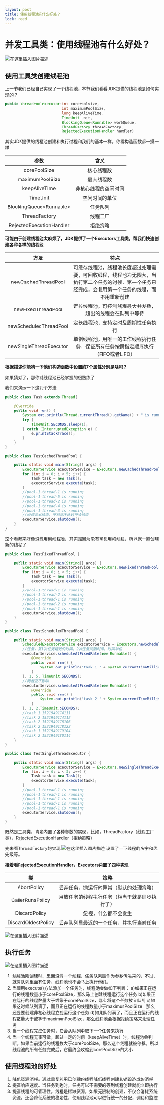 ```yaml
---
layout: post
title: 使用线程池有什么好处？
lock: need
---
```


# 并发工具类：使用线程池有什么好处？
![在这里插入图片描述](https://i-blog.csdnimg.cn/blog_migrate/d6e8829612a6120e51a31ca60ae609ac.jpeg)
## 使用工具类创建线程池
上一节我们已经自己实现了一个线程池，本节我们看看JDK提供的线程池是如何实现的？
```java
public ThreadPoolExecutor(int corePoolSize,
                          int maximumPoolSize,
                          long keepAliveTime,
                          TimeUnit unit,
                          BlockingQueue<Runnable> workQueue,
                          ThreadFactory threadFactory,
                          RejectedExecutionHandler handler)
```
其实JDK提供的线程池创建和执行过程和我们的基本一样。你看构造函数都一摸一样

参数| 含义 | 
:-: | :-: | 
corePoolSize| 核心线程数| 
maximumPoolSize|最大线程数  | 
keepAliveTime| 非核心线程的空闲时间| 
TimeUnit| 空闲时间的单位 | 
BlockingQueue&lt;Runnable>| 任务队列| 
ThreadFactory| 线程工厂 | 
RejectedExecutionHandler|  拒绝策略| 

**可能由于创建线程池太麻烦了，JDK提供了一个Executors工具类，帮我们快速创建各种各样的线程池**

方法| 特点 | 
|:-:|:-: 
newCachedThreadPool | 可缓存线程池，线程池长度超过处理需要，可回收线程，线程池为无限大，当执行第二个任务的时候，第一个任务已经完成，会复用第一个任务的线程，而不用重新创建| 
newFixedThreadPool  | 定长线程池，可控制线程最大并发数，超出的线程会在队列中等待 | 
newScheduledThreadPool | 定长线程池，支持定时及周期性任务执行 | 
newSingleThreadExecutor  | 单例线程池，用唯一的工作线程执行任务，保证所有任务按照指定顺序执行（FIFO或者LIFO） | 

**根据描述你能猜一下他们构造函数中设置的7个属性分别是啥吗？**

如果猜对了，那你对线程池已经掌握的很熟练了

我们来演示一下这几个方法

```java
public class Task extends Thread{

    @Override
    public void run() {
        System.out.println(Thread.currentThread().getName() + " is running");
        try {
            TimeUnit.SECONDS.sleep(1);
        } catch (InterruptedException e) {
            e.printStackTrace();
        }
    }
}
```

```java
public class TestCachedThreadPool {

    public static void main(String[] args) {
        ExecutorService executorService = Executors.newCachedThreadPool();
        for (int i = 0; i < 5; i++) {
            Task task = new Task();
            executorService.execute(task);
        }
        //pool-1-thread-1 is running
        //pool-1-thread-5 is running
        //pool-1-thread-2 is running
        //pool-1-thread-4 is running
        //pool-1-thread-3 is running
        //必须显式结束，不然程序永远不会结束
        executorService.shutdown();
    }
}
```
这个看起来好像没有用到线程池，其实是因为没有可复用的线程，所以就一直创建新的线程了

```java
public class TestFixedThreadPool {

    public static void main(String[] args) {
        ExecutorService executorService = Executors.newFixedThreadPool(2);
        for (int i = 0; i < 5; i++) {
            Task task = new Task();
            executorService.execute(task);
        }
        //pool-1-thread-1 is running
        //pool-1-thread-2 is running
        //pool-1-thread-1 is running
        //pool-1-thread-2 is running
        //pool-1-thread-1 is running
        executorService.shutdown();
    }
}
```

```java
public class TestScheduledThreadPool {

    public static void main(String[] args) {
        ScheduledExecutorService executorService = Executors.newScheduledThreadPool(1);
        //任务，第1次任务延迟的时间，2次任务间隔时间，时间单位
        executorService.scheduleAtFixedRate(new Runnable() {
            @Override
            public void run() {
                System.out.println("task 1 " + System.currentTimeMillis());
            }
        }, 1, 5, TimeUnit.SECONDS);
        //两者互不影响
        executorService.scheduleAtFixedRate(new Runnable() {
            @Override
            public void run() {
                System.out.println("task 2 " + System.currentTimeMillis());
            }
        }, 1, 2,TimeUnit.SECONDS);
        //task 1 1521949174111
        //task 2 1521949174112
        //task 2 1521949176106
        //task 2 1521949178122
        //task 1 1521949179104
        //task 2 1521949180114
    }
}
```

```java
public class TestSingleThreadExecutor {

    public static void main(String[] args) {
        ExecutorService executorService = Executors.newSingleThreadExecutor();
        for (int i = 0; i < 5; i++) {
            Task task = new Task();
            executorService.execute(task);
        }
        //pool-1-thread-1 is running
        //pool-1-thread-1 is running
        //pool-1-thread-1 is running
        //pool-1-thread-1 is running
        //pool-1-thread-1 is running
        executorService.shutdown();
    }
}
```

既然是工具类，肯定内置了各种参数的实现，比如，ThreadFactory（线程工厂类），RejectedExecutionHandler（拒绝策略）

先来看ThreadFactory的实现
![在这里插入图片描述](https://i-blog.csdnimg.cn/blog_migrate/600197f362bb60d225085e04db09b2e0.png)
设置了一下线程的名字和优先级等。

**接着看RejectedExecutionHandler，Executors内置了四种实现**

类| 策略 | 
:-: | :-: | 
AbortPolicy| 丢弃任务，抛运行时异常（默认的处理策略）| 
CallerRunsPolicy|用放任务的线程执行任务（相当于就是同步执行了） | 
DiscardPolicy| 忽视，什么都不会发生 | 
DiscardOldestPolicy| 丢弃队列里最近的一个任务，并执行当前任务 | 

![在这里插入图片描述](https://i-blog.csdnimg.cn/blog_migrate/fa01e40eaa3ee38ae769c9c9ef401026.png)
## 执行任务
![在这里插入图片描述](https://i-blog.csdnimg.cn/blog_migrate/8202974f0cd4e76e87134b08fb903aaa.png)
1. 线程池刚创建时，里面没有一个线程。任务队列是作为参数传进来的。不过，就算队列里面有任务，线程池也不会马上执行他们。
2. 当调用execute()方法添加一个任务时，线程池会做如下判断：
   a)如果正在运行的线程数量小于corePoolSize，那么马上创建线程运行这个任务
   b)如果正在运行的线程数量大于或等于corePoolSize，那么将这个任务放入队列
   c)如果这时候队列满了，而且正在运行的线程数量小于maximunPoolSize，那么还是要创建非核心线程立刻运行这个任务
   d)如果队列满了，而且正在运行的线程数量大于或等于maximunPoolSize，那么线程池会根据拒绝策略来处理任务
3. 当一个线程完成任务时，它会从队列中取下一个任务来执行
4. 当一个线程无事可做，超过一定的时间（keepAliveTime）时，线程池会判断，如果当前运行的线程数大于corePoolSize，那么这个线程就被停掉。所以线程池的所有任务完成后，它最终会收缩到corePoolSize的大小
  
## 使用线程池的好处
1. 降低资源消耗。通过重复利用已创建的线程降低线程创建和销毁造成的消耗
2. 提高响应速度。当任务到达时，任务可以不需要的等到线程创建就能立即执行
3. 提高线程的可管理性。线程是稀缺资源，如果无限制的创建，不仅会消耗系统资源，还会降低系统的稳定性，使用线程池可以进行统一的分配，调优和监控